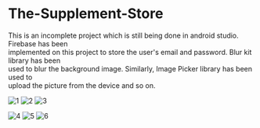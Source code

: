 # The-Supplement-Store
This is an incomplete project which is still being done in android studio. Firebase has been    
implemented on this project to store the user's email and password. Blur kit library has been     
used to blur the background image. Similarly, Image Picker library has been used to     
upload the picture from the device and so on.

![1](https://user-images.githubusercontent.com/87683353/126904382-cfb48cf5-d3cc-41d5-93f5-197cf94c4b34.jpg)
![2](https://user-images.githubusercontent.com/87683353/126904384-2973b793-0881-44e6-8394-18d3edf6d60e.jpg)
![3](https://user-images.githubusercontent.com/87683353/126904385-5255eec4-6495-421f-8a7c-fc90d653c561.jpg)

![4](https://user-images.githubusercontent.com/87683353/126904388-f8cc7d5f-8541-4e0e-887c-516d8757320c.jpg)
![5](https://user-images.githubusercontent.com/87683353/126904390-1ee27141-df33-45d1-83c6-796c9ec2d14a.jpg)
![6](https://user-images.githubusercontent.com/87683353/126904391-c9f8b47b-3704-48ee-a400-c679c5257577.jpg)

